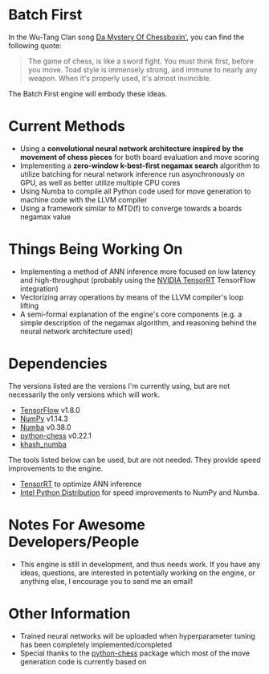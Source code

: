 # Batch First
In the Wu-Tang Clan song [Da Mystery Of Chessboxin'](https://youtu.be/pJk0p-98Xzc "YouTube Link"), you can find the following quote:

> The game of chess, is like a sword fight.  You must think first, before you move.  Toad style is immensely strong, and immune to nearly any weapon.  When it's properly used, it's almost invincible.

The Batch First engine will embody these ideas.

# Current Methods
- Using a **convolutional neural network architecture inspired by the movement of chess pieces** for both board evaluation and move scoring
- Implementing a **zero-window k-best-first negamax search** algorithm to utilize batching for neural network inference run asynchronously on GPU, as well as better utilize multiple CPU cores
- Using Numba to compile all Python code used for move generation to machine code with the LLVM compiler
- Using a framework similar to MTD(f) to converge towards a boards negamax value

# Things Being Working On
- Implementing a method of ANN inference more focused on low latency and high-throughput (probably using the [NVIDIA TensorRT](https://developer.nvidia.com/tensorrt) TensorFlow integration) 
- Vectorizing array operations by means of the LLVM compiler's loop lifting
- A semi-formal explanation of the engine's core components (e.g. a simple description of the negamax algorithm, and reasoning behind the neural network architecture used)

# Dependencies
The versions listed are the versions I'm currently using, but are not necessarily the only versions which will work.
- [TensorFlow](https://github.com/tensorflow/tensorflow) v1.8.0
- [NumPy](https://github.com/numpy/numpy) v1.14.3
- [Numba](https://github.com/numba/numba) v0.38.0
- [python-chess](https://github.com/niklasf/python-chess) v0.22.1
- [khash_numba](https://github.com/synapticarbors/khash_numba)

The tools listed below can be used, but are not needed.  They provide speed improvements to the engine.
- [TensorRT](https://developers.googleblog.com/2018/03/tensorrt-integration-with-tensorflow.html) to optimize ANN inference
- [Intel Python Distribution](https://software.intel.com/en-us/distribution-for-python) for speed improvements to NumPy and Numba.
   

# Notes For Awesome Developers/People
- This engine is still in development, and thus needs work.  If you have any ideas, questions, are interested in potentially working on the engine, or anything else, I encourage you to send me an email!

# Other Information
- Trained neural networks will be uploaded when hyperparameter tuning has been completely implemented/completed
- Special thanks to the [python-chess](https://github.com/niklasf/python-chess) package which most of the move generation code is currently based on

